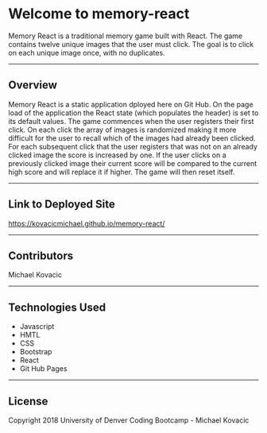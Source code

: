 # Welcome to memory-react
Memory React is a traditional memory game built with React.  The game contains twelve unique images that the user must click.  The goal is to click on each unique image once, with no duplicates.

***

## Overview
Memory React is a static application dployed here on Git Hub.  On the page load of the application the React state (which populates the header) is set to its default values.  The game commences when the user registers their first click.  On each click the array of images is randomized making it more difficult for the user to recall which of the images had already been clicked.  For each subsequent click that the user registers that was not on an already clicked image the score is increased by one.  If the user clicks on a previously clicked image their current score will be compared to the current high score and will replace it if higher.  The game will then reset itself.

***

## Link to Deployed Site
https://kovacicmichael.github.io/memory-react/

***

## Contributors
Michael Kovacic

***

## Technologies Used
* Javascript
* HMTL
* CSS
* Bootstrap
* React
* Git Hub Pages

***

## License
Copyright 2018 University of Denver Coding Bootcamp - Michael Kovacic
